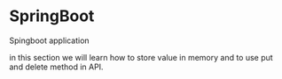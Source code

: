 # SpringBoot
Spingboot application

in this section we will learn how to store value in memory and to use put and delete method in API.


